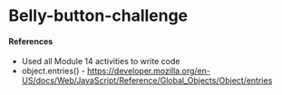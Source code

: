 # Belly-button-challenge

#### References
* Used all Module 14 activities to write code
* object.entries() - https://developer.mozilla.org/en-US/docs/Web/JavaScript/Reference/Global_Objects/Object/entries